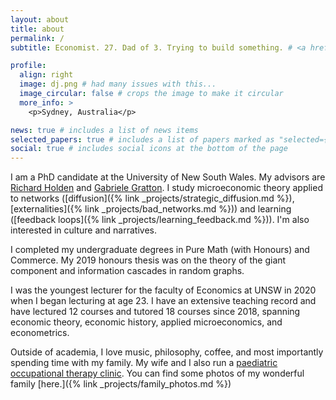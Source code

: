```yaml
---
layout: about
title: about
permalink: /
subtitle: Economist. 27. Dad of 3. Trying to build something. # <a href='https://www.unsw.edu.au/business/our-schools/economics/our-research/research-students'>UNSW Sydney</a>. 

profile:
  align: right
  image: dj.png # had many issues with this...
  image_circular: false # crops the image to make it circular
  more_info: >
    <p>Sydney, Australia</p>

news: true # includes a list of news items
selected_papers: true # includes a list of papers marked as "selected={true}"
social: true # includes social icons at the bottom of the page
---
```


I am a PhD candidate at the University of New South Wales. My advisors are [Richard Holden](https://richardholden.org/) and [Gabriele Gratton](https://gratton.org/). I study microeconomic theory applied to networks ([diffusion]({% link _projects/strategic_diffusion.md %}), [externalities]({% link _projects/bad_networks.md %})) and learning ([feedback loops]({% link _projects/learning_feedback.md %})). I'm also interested in culture and narratives.

I completed my undergraduate degrees in Pure Math (with Honours) and Commerce. My 2019 honours thesis was on the theory of the giant component and information cascades in random graphs.

I was the youngest lecturer for the faculty of Economics at UNSW in 2020 when I began lecturing at age 23. I have an extensive teaching record and have lectured 12 courses and tutored 18 courses since 2018, spanning economic theory, economic history, applied microeconomics, and econometrics.

Outside of academia, I love music, philosophy, coffee, and most importantly spending time with my family. My wife and I also run a [paediatric occupational therapy clinic](https://www.bloom-ps.com.au/). You can find some photos of my wonderful family [here.]({% link _projects/family_photos.md %})

<!-- ![Landscape Long Image](family_photo_2.jpeg)-->

<!-- Put your address / P.O. box / other info right below your picture. You can also disable any of these elements by editing `profile` property of the YAML header of your `_pages/about.md`. Edit `_bibliography/papers.bib` and Jekyll will render your [publications page](/al-folio/publications/) automatically.

Link to your social media connections, too. This theme is set up to use [Font Awesome icons](https://fontawesome.com/) and [Academicons](https://jpswalsh.github.io/academicons/), like the ones below. Add your Facebook, Twitter, LinkedIn, Google Scholar, or just disable all of them.-->